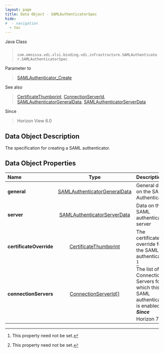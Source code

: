 ```yaml
---
layout: page
title: Data Object - SAMLAuthenticatorSpec
hide:
#  - navigation
  - toc
---
```






Java Class
> ` com.omnissa.vdi.vlsi.binding.vdi.infrastructure.SAMLAuthenticator.SAMLAuthenticatorSpec`

Parameter to
> [SAMLAuthenticator_Create](vdi.infrastructure.SAMLAuthenticator.md#create)

See also
> [CertificateThumbprint](vdi.utils.Certificate.CertificateThumbprint.md), [ConnectionServerId](vdi.entity.ConnectionServerId.md), [SAMLAuthenticatorGeneralData](vdi.infrastructure.SAMLAuthenticator.GeneralData.md), [SAMLAuthenticatorServerData](vdi.infrastructure.SAMLAuthenticator.ServerData.md)

Since
> Horizon View 6.0


## Data Object Description

The specification for creating a SAML authenticator.

## Data Object Properties

 Name | Type | Description
:---|:---:|:---
**general**| [SAMLAuthenticatorGeneralData](vdi.infrastructure.SAMLAuthenticator.GeneralData.md)|  General data on the SAML Authenticator.
**server**| [SAMLAuthenticatorServerData](vdi.infrastructure.SAMLAuthenticator.ServerData.md)|  Data on the SAML authenticator server
**certificateOverride**| [CertificateThumbprint](vdi.utils.Certificate.CertificateThumbprint.md)|  The certificate override for the SAML authenticator. [^1]
**connectionServers**| [ConnectionServerId[]](vdi.entity.ConnectionServerId.md)|  The list of Connection Servers for which this SAML authenticator is enabled.  **_Since_** Horizon 7.8 [^1]


 


[^1]: This property need not be set.